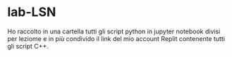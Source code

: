 # lab-LSN

Ho raccolto in una cartella tutti gli script python in jupyter notebook divisi per leziome e in più condivido il link del mio account Replit contenente tutti gli script C++.
